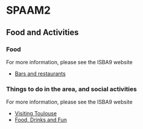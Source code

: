 # SPAAM2

## Food and Activities

### Food

For more information, please see the ISBA9 website

* [Bars and restaurants](https://isba9.sciencesconf.org/resource/page/id/7)

### Things to do in the area, and social activities

For more information, please see the ISBA9 website

* [Visiting Toulouse](https://isba9.sciencesconf.org/resource/page/id/18)
* [Food, Drinks and Fun](https://isba9.sciencesconf.org/resource/page/id/8)

